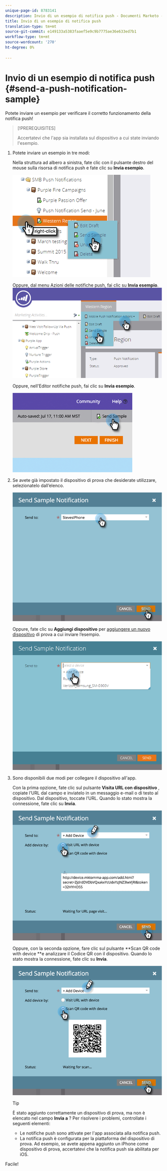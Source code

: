 ```yaml
---
unique-page-id: 8783141
description: Invio di un esempio di notifica push - Documenti Marketo - Documentazione prodotto
title: Invio di un esempio di notifica push
translation-type: tm+mt
source-git-commit: e149133a5383faaef5e9c9b7775ae36e633ed7b1
workflow-type: tm+mt
source-wordcount: '270'
ht-degree: 0%

---
```



# Invio di un esempio di notifica push {#send-a-push-notification-sample}

Potete inviare un esempio per verificare il corretto funzionamento della notifica push!

>[!PREREQUISITES]
>
>Accertatevi che l&#39;app sia installata sul dispositivo a cui state inviando l&#39;esempio.

1. Potete inviare un esempio in tre modi:

   Nella struttura ad albero a sinistra, fate clic con il pulsante destro del mouse sulla risorsa di notifica push e fate clic su **Invia esempio**.

   ![](assets/image2015-7-13-11-3a26-3a15.png)

   Oppure, dal menu Azioni delle notifiche push, fai clic su **Invia esempio**.\
   ![](assets/image2015-7-13-11-3a28-3a37.png)

   Oppure, nell&#39;Editor notifiche push, fai clic su **Invia esempio**.

   ![](assets/image2015-7-20-13-3a29-3a3.png)

1. Se avete già impostato il dispositivo di prova che desiderate utilizzare, selezionatelo dall’elenco.

   ![](assets/image2015-7-29-8-3a25-3a17.png)

   Oppure, fate clic su **Aggiungi dispositivo** per [aggiungere un nuovo dispositivo](adding-a-new-test-device.md) di prova a cui inviare l’esempio.

   ![](assets/image2015-7-13-11-3a34-3a21.png)

1. Sono disponibili due modi per collegare il dispositivo all&#39;app.

   Con la prima opzione, fate clic sul pulsante **Visita URL con dispositivo** , copiate l’URL dal campo e inviatelo in un messaggio e-mail o di testo al dispositivo. Dal dispositivo, toccate l’URL. Quando lo stato mostra la connessione, fate clic su **Invia**.

   ![](assets/image2015-7-29-8-3a29-3a18.png)

   Oppure, con la seconda opzione, fare clic sul pulsante **Scan QR code with device **e analizzare il Codice QR con il dispositivo. Quando lo stato mostra la connessione, fate clic su **Invia**.

   ![](assets/image2015-7-29-8-3a31-3a20.png)

   >[!TIP]
   >
   >È stato aggiunto correttamente un dispositivo di prova, ma non è elencato nel campo **Invia a** ? Per risolvere i problemi, controllate i seguenti elementi:
   >
   >    
   >    
   >    * Le notifiche push sono attivate per l&#39;app associata alla notifica push.
      >    
      >    
      >
      >    
      >    
      >    




   * La notifica push è configurata per la piattaforma del dispositivo di prova. Ad esempio, se avete appena aggiunto un iPhone come dispositivo di prova, accertatevi che la notifica push sia abilitata per iOS.


Facile!